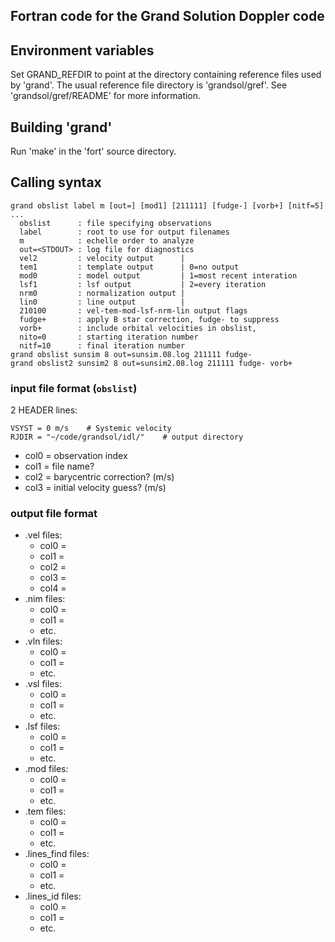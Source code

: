 ## Fortran code for the Grand Solution Doppler code

## Environment variables

Set GRAND_REFDIR to point at the directory containing reference files used
by 'grand'. The usual reference file directory is 'grandsol/gref'.
See 'grandsol/gref/README' for more information.


## Building 'grand'

Run 'make' in the 'fort' source directory.


## Calling syntax
```
grand obslist label m [out=] [mod1] [211111] [fudge-] [vorb+] [nitf=5] ...
  obslist      : file specifying observations
  label        : root to use for output filenames
  m            : echelle order to analyze
  out=<STDOUT> : log file for diagnostics
  vel2         : velocity output      | 
  tem1         : template output      | 0=no output
  mod0         : model output         | 1=most recent interation
  lsf1         : lsf output           | 2=every iteration
  nrm0         : normalization output | 
  lin0         : line output          | 
  210100       : vel-tem-mod-lsf-nrm-lin output flags
  fudge+       : apply B star correction, fudge- to suppress
  vorb+        : include orbital velocities in obslist, 
  nito=0       : starting iteration number
  nitf=10      : final iteration number
grand obslist sunsim 8 out=sunsim.08.log 211111 fudge-
grand obslist2 sunsim2 8 out=sunsim2.08.log 211111 fudge- vorb+
```


### input file format (`obslist`)
2 HEADER lines:
```
VSYST = 0 m/s    # Systemic velocity
RJDIR = "~/code/grandsol/idl/"    # output directory
```
- col0 = observation index
- col1 = file name?
- col2 = barycentric correction? (m/s)
- col3 = initial velocity guess? (m/s)


### output file format
- .vel files:
  - col0 = 
  - col1 = 
  - col2 = 
  - col3 = 
  - col4 =
- .nim files:
  - col0 = 
  - col1 = 
  - etc.
- .vln files:
  - col0 = 
  - col1 = 
  - etc.
- .vsl files:
  - col0 = 
  - col1 = 
  - etc.
- .lsf files:
  - col0 = 
  - col1 = 
  - etc.
- .mod files:
  - col0 = 
  - col1 = 
  - etc.
- .tem files:
  - col0 = 
  - col1 = 
  - etc.
- .lines_find files:
  - col0 = 
  - col1 = 
  - etc.
- .lines_id files:
  - col0 = 
  - col1 = 
  - etc.

